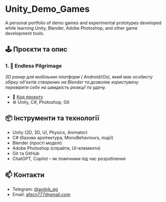 # Unity_Demo_Games
A personal portfolio of demo games and experimental prototypes developed while learning Unity, Blender, Adobe Photoshop, and other game development tools.

## 🕹️ Проєкти та опис

### 1. 🏃 **Endless Pilgrimage**
*3D ранер для мобільних платформ ( Android/iOs), який має особисту збірку об'єктів створених на Blender та дозволяє користувачу перевіряти себе на швидкість реакції та удачу.*

- 📁 [Код проєкту](https://github.com/AvdikR/UnityProjects_Games/tree/main/Endless%20Piligrimage)
- ⚙️ Unity, C#, Photoshop, Git


## 📦 Інструменти та технології

- Unity (2D, 3D, UI, Physics, Animator)
- C# (базова архітектура, MonoBehaviours, події)
- Blender (прості моделі)
- Adobe Photoshop (спрайти, UI-елементи)
- Git та GitHub
- ChatGPT, Copilot – як помічники під час розроблення

## 📫 Контакти

- Telegram: [@avdyk_gg](https://t.me/avdyk_gg)
- Email: afecn777@gmail.com
